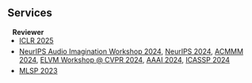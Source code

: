 ## Services

<h4 style="margin:0 10px 0;">Reviewer</h4>

<ul style="margin:0 0 5px;">
  <li><a href="https://iclr.cc/"><autocolor>ICLR 2025</autocolor></a></li>
</ul>

<ul style="margin:0 0 5px;">
  <li> <a href="https://www.audio-imagination.com/"><autocolor>NeurIPS Audio Imagination Workshop 2024</autocolor></a>, <a href="https://neurips.cc/"><autocolor>NeurIPS 2024</autocolor></a>, <a href="https://2024.acmmm.org/"><autocolor>ACMMM 2024</autocolor></a>, <a href="https://sites.google.com/view/elvm/call-for-papers"><autocolor>ELVM Workshop @ CVPR 2024</autocolor></a>, <a href="https://aaai.org/aaai-conference/"><autocolor>AAAI 2024</autocolor></a>, <a href="https://2024.ieeeicassp.org/"><autocolor>ICASSP 2024</autocolor> </a> </li>
</ul>

<ul style="margin:0 0 5px;">
  <li><a href="https://2023.ieeemlsp.org/"><autocolor>MLSP 2023</autocolor></a></li>
</ul>

